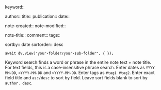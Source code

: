 keyword:: 

author:: 
title:: 
publication:: 
date:: 

note-created:: 
note-modified:: 

note-title:: 
comment:: 
tags:: 

sortby:: date
sortorder:: desc

```dataviewjs
await dv.view("your-folder/your-sub-folder", { });
```

Keyword search finds a word or phrase in the entire note text + note title.
For text fields, this is a case-insensitive phrase search. 
Enter dates as `YYYY-MM-DD`, `<YYYY-MM-DD` and `>YYYY-MM-DD`.
Enter tags as `#tag1 #tag2`.
Enter exact field title and `asc/desc` to sort by field. 
Leave sort fields blank to sort by `author, desc`.